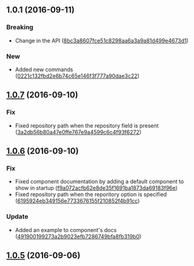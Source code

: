 <a name="1.0.1"></a>
## 1.0.1 (2016-09-11)


### Breaking

* Change in the API ([8bc3a8607fce51c8298aa6a3a9a81d499e4673d1](https://github.com/advanced-rest-client/arc-tools/commit/8bc3a8607fce51c8298aa6a3a9a81d499e4673d1))

### New

* Added new commands ([0221c132fbd2e6b74c65e146f3f777a90dae3c22](https://github.com/advanced-rest-client/arc-tools/commit/0221c132fbd2e6b74c65e146f3f777a90dae3c22))



<a name="1.0.7"></a>
## [1.0.7](https://github.com/advanced-rest-client/polymd/compare/1.0.6...v1.0.7) (2016-09-10)


### Fix

* Fixed repository path when the repository field is present ([3a2db56b80a47e0ffe767e9a4599c6c4f93f6272](https://github.com/advanced-rest-client/polymd/commit/3a2db56b80a47e0ffe767e9a4599c6c4f93f6272))



<a name="1.0.6"></a>
## [1.0.6](https://github.com/advanced-rest-client/polymd/compare/1.0.5...v1.0.6) (2016-09-10)


### Fix

* Fixed component documentation by adding a default component to show in startup ([f9a072acfb62e8de35f1691ba1873da69183f96e](https://github.com/advanced-rest-client/polymd/commit/f9a072acfb62e8de35f1691ba1873da69183f96e))
* Fixed repository path when the reporitory option is specified ([6195924eb349156e7733676155f210852f4b91cc](https://github.com/advanced-rest-client/polymd/commit/6195924eb349156e7733676155f210852f4b91cc))

### Update

* Added an example to component's docs ([491900199273a2b9023efb7286749bfa8fb319b0](https://github.com/advanced-rest-client/polymd/commit/491900199273a2b9023efb7286749bfa8fb319b0))



<a name="1.0.5"></a>
## [1.0.5](https://github.com/advanced-rest-client/polymd/compare/v1.0.4...v1.0.5) (2016-09-06)




